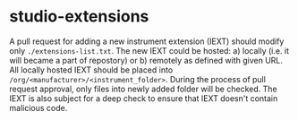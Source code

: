 # studio-extensions

A pull request for adding a new instrument extension (IEXT) should modify only `./extensions-list.txt`. The new IEXT could be hosted: a) locally (i.e. it will became a part of repostory) or b) remotely as defined with given URL.
All locally hosted IEXT should be placed into `/org/<manufacturer>/<instrument_folder>`. 
During the process of pull request approval, only files into newly added folder will be checked. The IEXT is also subject for a deep check to ensure that IEXT doesn't contain malicious code.

